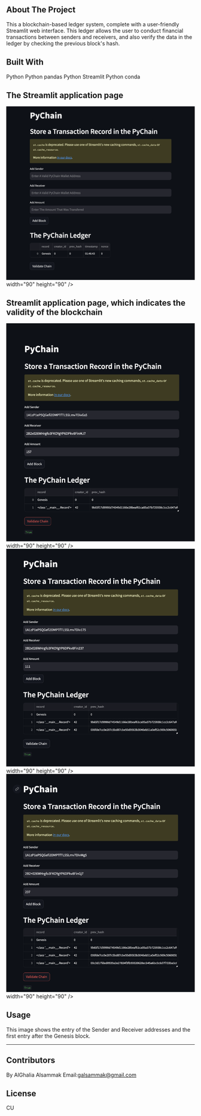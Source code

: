 ## About The Project
This a blockchain-based ledger system, complete with a user-friendly Streamlit web interface. This ledger allows the user to conduct financial transactions between senders and receivers, and also verify the data in the ledger by checking the previous block's hash.

## Built With
Python
Python pandas
Python Streamlit
Python conda

## The Streamlit application page
![Screanshot](https://github.com/alghalia/Challenge_18/blob/main/images/streamlit%20.png)width="90" height="90" />

## Streamlit application page, which indicates the validity of the blockchain
![Screenshot](https://github.com/alghalia/Challenge_18/blob/main/images/pychain1.png)width="90" height="90" />
![Screenshot](https://github.com/alghalia/Challenge_18/blob/main/images/pychain2.png)width="90" height="90" />
![Screenshot](https://github.com/alghalia/Challenge_18/blob/main/images/pychain3.png)width="90" height="90" />


## Usage
This image shows the entry of the Sender and Receiver addresses and the first entry after the Genesis block.


---
## Contributors
By AlGhalia Alsammak
Email:galsammak@gmail.com
## License
CU
